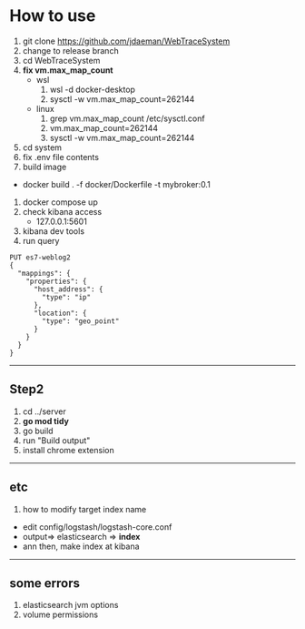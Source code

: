 # How to use

1. git clone https://github.com/jdaeman/WebTraceSystem
1. change to release branch
1. cd WebTraceSystem
1. **fix vm.max_map_count**
    - wsl
        1. wsl -d docker-desktop
        1. sysctl -w vm.max_map_count=262144
    - linux
        1. grep vm.max_map_count /etc/sysctl.conf
        1. vm.max_map_count=262144
        1. sysctl -w vm.max_map_count=262144
1. cd system
1. fix .env file contents
1. build image
  - docker build . -f docker/Dockerfile -t mybroker:0.1
1. docker compose up
1. check kibana access
    - 127.0.0.1:5601
1. kibana dev tools
1. run query
~~~
PUT es7-weblog2
{
  "mappings": {
    "properties": {
      "host_address": {
        "type": "ip"
      },
      "location": {
        "type": "geo_point"
      }
    }
  }
}
~~~
---
## Step2
1. cd ../server
1. **go mod tidy**
1. go build
1. run "Build output"
1. install chrome extension

---
## etc
1. how to modify target index name
  - edit config/logstash/logstash-core.conf
  - output=> elasticsearch => **index**
  - ann then, make index at kibana 

---
## some errors
1. elasticsearch jvm options
1. volume permissions
